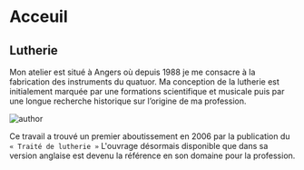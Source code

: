 # Acceuil

## Lutherie

Mon atelier est situé à Angers où depuis 1988 je me consacre à la fabrication des instruments du quatuor. Ma conception de la lutherie est initialement marquée par une formations scientifique et musicale puis par une longue recherche historique sur l’origine de ma profession.

![author](https://lutherie.github.io/page0/files/stacks_image_8_1.png)

Ce travail a trouvé un premier aboutissement en 2006 par la publication du `« Traité de lutherie »` L'ouvrage désormais disponible que dans sa version anglaise est devenu la référence en son domaine pour la profession.
